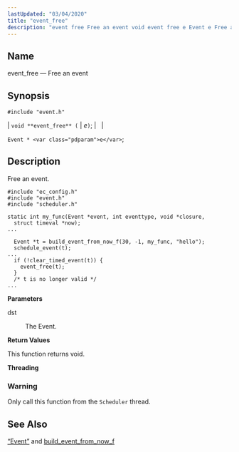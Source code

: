 ```yaml
---
lastUpdated: "03/04/2020"
title: "event_free"
description: "event free Free an event void event free e Event e Free an event Example 24 2 event free example dst The Event This function returns void Only call this function from the Scheduler thread Section 68 49 Event and build event from now f..."
---
```


<a name="apis.event_free"></a> 
## Name

event_free — Free an event

## Synopsis

`#include "event.h"`

| `void **event_free** (` | <var class="pdparam">e</var>`)`; |   |

`Event * <var class="pdparam">e</var>`;<a name="idp51558480"></a> 
## Description

Free an event.

<a name="apis.event_free.example"></a> 


```
#include "ec_config.h"
#include "event.h"
#include "scheduler.h"

static int my_func(Event *event, int eventtype, void *closure,
  struct timeval *now);
...

  Event *t = build_event_from_now_f(30, -1, my_func, "hello");
  schedule_event(t);
...
  if (!clear_timed_event(t)) {
    event_free(t);
  }
  /* t is no longer valid */
...
```

**<a name="idp51562432"></a> Parameters**

<dl class="variablelist">

<dt>dst</dt>

<dd>

The Event.

</dd>

</dl>

**<a name="idp51565136"></a> Return Values**

This function returns void.

**<a name="idp51566048"></a> Threading**
### Warning

Only call this function from the `Scheduler` thread.

<a name="idp51568352"></a> 
## See Also

[“Event”](/momentum/3/3-api/structs-event) and [build_event_from_now_f](/momentum/3/3-api/apis-build-event-from-now-f)